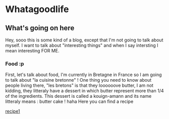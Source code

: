 # Whatagoodlife  

## What's going on here 

Hey, sooo this is some kind of a blog, except that I'm not going to talk about myself. I want to talk about "interesting things" and when I say intersting I mean interesting FOR ME. 

### Food :p 

First, let's talk about food, I'm currently in Bretagne in France so I am going to talk about "la cuisine bretonne" ! 
One thing you need to know about people living there, "les bretons" is that they loooooove butter, I am not kidding, they litteraly have a dessert in which butter represent more than 1/4 of the ingredients. This dessert is called a kouign-amann and its name litteraly means : butter cake ! haha 
Here you can find a recipe 

[recipe1](recipe1)
